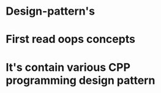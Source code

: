 # Design-pattern's
# First read oops concepts
# It's contain various CPP programming design pattern
